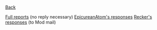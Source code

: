 [Back](/Moderator+Only/Mod+Directory)

[Full reports](/Anonymous+Reporters/Reports) (no reply necessary)
[EpicureanAtom's responses](/Log/EpicureanAtom)
[Recker's responses](/Log/Recker) (to Mod mail)

